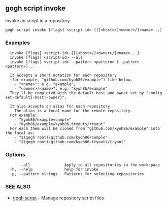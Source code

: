 ## gogh script invoke

Invoke an script in a repository

```
gogh script invoke [flags] <script-id> [[[<host>/]<owner>/]<name>...]
```

### Examples

```
  invoke [flags] <script-id> [[[<host>/]<owner>/]<name>...]
  invoke [flags] <script-id> --all
  invoke [flags] <script-id> --pattern <pattern> [--pattern <pattern>]...

  It accepts a short notation for each repository
  (for example, "github.com/kyoh86/example") like below.
    - "<name>": e.g. "example"; 
    - "<owner>/<name>": e.g. "kyoh86/example"
  They'll be completed with the default host and owner set by "config set-default{-host|-owner}".

  It also accepts an alias for each repository.
	The alias is a local name for the remote repository.
  For example:
    - "kyoh86/example=sample"
    - "kyoh86/example=kyoh86-tryouts/tryout"
  For each them will be cloned from "github.com/kyoh86/example" into the local as:
    - "$(gogh root)/github.com/kyoh86/sample"
    - "$(gogh root)/github.com/kyoh86-tryouts/tryout"
```

### Options

```
      --all               Apply to all repositories in the workspace
  -h, --help              help for invoke
  -p, --pattern strings   Patterns for selecting repositories
```

### SEE ALSO

* [gogh script](gogh_script.md)	 - Manage repository script files

